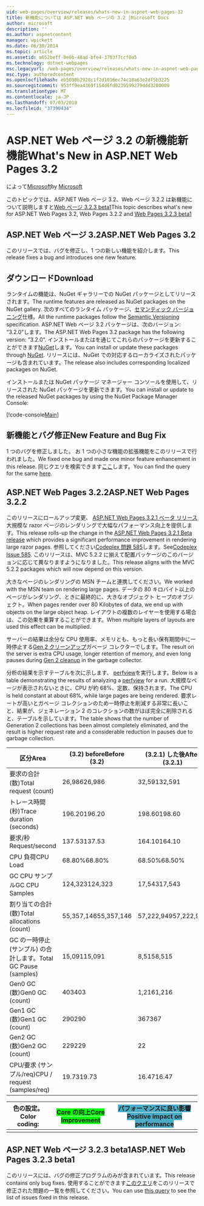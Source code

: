 ```yaml
---
uid: web-pages/overview/releases/whats-new-in-aspnet-web-pages-32
title: 新機能については ASP.NET Web ページの 3.2 |Microsoft Docs
author: microsoft
description: ''
ms.author: aspnetcontent
manager: wpickett
ms.date: 06/30/2014
ms.topic: article
ms.assetid: a652beff-8e6b-48ad-bfe4-3703f7ccf0a5
ms.technology: dotnet-webpages
msc.legacyurl: /web-pages/overview/releases/whats-new-in-aspnet-web-pages-32
msc.type: authoredcontent
ms.openlocfilehash: eb5698b2928c1f2d1016ec74c18a63e2df5b3225
ms.sourcegitcommit: 953ff9ea4369f154d6fd0239599279ddd3280009
ms.translationtype: MT
ms.contentlocale: ja-JP
ms.lasthandoff: 07/03/2018
ms.locfileid: "37390434"
---
```

<a name="whats-new-in-aspnet-web-pages-32"></a><span data-ttu-id="938e0-102">ASP.NET Web ページ 3.2 の新機能新機能</span><span class="sxs-lookup"><span data-stu-id="938e0-102">What's New in ASP.NET Web Pages 3.2</span></span>
====================
<span data-ttu-id="938e0-103">によって[Microsoft](https://github.com/microsoft)</span><span class="sxs-lookup"><span data-stu-id="938e0-103">by [Microsoft](https://github.com/microsoft)</span></span>

<span data-ttu-id="938e0-104">このトピックでは、ASP.NET Web ページ 3.2、Web ページ 3.2.2 は新機能について説明しますと[Web ページ 3.2.3 beta1](https://blogs.msdn.com/b/webdev/archive/2014/12/17/asp-net-mvc-5-2-3-web-pages-5-2-3-and-web-api-5-2-3-beta-releases.aspx)</span><span class="sxs-lookup"><span data-stu-id="938e0-104">This topic describes what's new for ASP.NET Web Pages 3.2, Web Pages 3.2.2 and [Web Pages 3.2.3 beta1](https://blogs.msdn.com/b/webdev/archive/2014/12/17/asp-net-mvc-5-2-3-web-pages-5-2-3-and-web-api-5-2-3-beta-releases.aspx)</span></span>

## <a name="aspnet-web-pages-32"></a><span data-ttu-id="938e0-105">ASP.NET Web ページ 3.2</span><span class="sxs-lookup"><span data-stu-id="938e0-105">ASP.NET Web Pages 3.2</span></span>

<span data-ttu-id="938e0-106">このリリースでは、バグを修正し、1 つの新しい機能を紹介します。</span><span class="sxs-lookup"><span data-stu-id="938e0-106">This release fixes a bug and introduces one new feature.</span></span>

## <a name="download"></a><span data-ttu-id="938e0-107">ダウンロード</span><span class="sxs-lookup"><span data-stu-id="938e0-107">Download</span></span>

<span data-ttu-id="938e0-108">ランタイムの機能は、NuGet ギャラリーでの NuGet パッケージとしてリリースされます。</span><span class="sxs-lookup"><span data-stu-id="938e0-108">The runtime features are released as NuGet packages on the NuGet gallery.</span></span> <span data-ttu-id="938e0-109">次のすべてのランタイム パッケージ、[セマンティック バージョニング](http://semver.org/)仕様。</span><span class="sxs-lookup"><span data-stu-id="938e0-109">All the runtime packages follow the [Semantic Versioning](http://semver.org/) specification.</span></span> <span data-ttu-id="938e0-110">ASP.NET Web ページ 3.2 パッケージは、次のバージョン: &ldquo;3.2.0&rdquo;します。</span><span class="sxs-lookup"><span data-stu-id="938e0-110">The ASP.NET Web Pages 3.2 package has the following version: &ldquo;3.2.0&rdquo;.</span></span> <span data-ttu-id="938e0-111">インストールまたはを通じてこれらのパッケージを更新することができます[NuGet](http://www.nuget.org/packages/Microsoft.AspNet.WebPages/)します。</span><span class="sxs-lookup"><span data-stu-id="938e0-111">You can install or update these packages through [NuGet](http://www.nuget.org/packages/Microsoft.AspNet.WebPages/).</span></span> <span data-ttu-id="938e0-112">リリースには、NuGet での対応するローカライズされたパッケージも含まれています。</span><span class="sxs-lookup"><span data-stu-id="938e0-112">The release also includes corresponding localized packages on NuGet.</span></span>

<span data-ttu-id="938e0-113">インストールまたは NuGet パッケージ マネージャー コンソールを使用して、リリースされた NuGet パッケージを更新できます。</span><span class="sxs-lookup"><span data-stu-id="938e0-113">You can install or update to the released NuGet packages by using the NuGet Package Manager Console:</span></span>

[!code-console[Main](whats-new-in-aspnet-web-pages-32/samples/sample1.cmd)]

## <a name="new-feature-and-bug-fix"></a><span data-ttu-id="938e0-114">新機能とバグ修正</span><span class="sxs-lookup"><span data-stu-id="938e0-114">New Feature and Bug Fix</span></span>

<span data-ttu-id="938e0-115">1 つのバグを修正しました。 お 1 つの小さな機能の拡張機能をこのリリースで行われました。</span><span class="sxs-lookup"><span data-stu-id="938e0-115">We fixed one bug and made one minor feature enhancement in this release.</span></span> <span data-ttu-id="938e0-116">同じクエリを検索できます[ここ](https://aspnetwebstack.codeplex.com/workitem/list/advanced?keyword=&amp;status=Closed&amp;type=All&amp;priority=All&amp;release=v5.2%20RC|v5.2%20RTM&amp;assignedTo=All&amp;component=Web%20Pages%2FRazor&amp;sortField=Id&amp;sortDirection=Descending&amp;page=0&amp;reasonClosed=Fixed)します。</span><span class="sxs-lookup"><span data-stu-id="938e0-116">You can find the query for the same [here](https://aspnetwebstack.codeplex.com/workitem/list/advanced?keyword=&amp;status=Closed&amp;type=All&amp;priority=All&amp;release=v5.2%20RC|v5.2%20RTM&amp;assignedTo=All&amp;component=Web%20Pages%2FRazor&amp;sortField=Id&amp;sortDirection=Descending&amp;page=0&amp;reasonClosed=Fixed).</span></span>

## <a name="aspnet-web-pages-322"></a><span data-ttu-id="938e0-117">ASP.NET Web Pages 3.2.2</span><span class="sxs-lookup"><span data-stu-id="938e0-117">ASP.NET Web Pages 3.2.2</span></span>

<span data-ttu-id="938e0-118">このリリースにロールアップ変更、 [ASP.NET Web Pages 3.2.1 ベータ リリース](https://blogs.msdn.com/b/webdev/archive/2014/07/28/announcing-the-beta-release-of-web-pages-3-2-1.aspx)大規模な razor ページのレンダリングで大幅なパフォーマンス向上を提供します。</span><span class="sxs-lookup"><span data-stu-id="938e0-118">This release rolls-up the change in the [ASP.NET Web Pages 3.2.1 Beta release](https://blogs.msdn.com/b/webdev/archive/2014/07/28/announcing-the-beta-release-of-web-pages-3-2-1.aspx) which provides a significant performance improvement in rendering large razor pages.</span></span> <span data-ttu-id="938e0-119">参照してください[Codeplex 問題 585](https://aspnetwebstack.codeplex.com/workitem/585)します。</span><span class="sxs-lookup"><span data-stu-id="938e0-119">See[Codeplex Issue 585](https://aspnetwebstack.codeplex.com/workitem/585).</span></span> <span data-ttu-id="938e0-120">このリリースは、MVC 5.2.2 に揃えて配置パッケージのこのバージョンに応じて異なりますようになりました。</span><span class="sxs-lookup"><span data-stu-id="938e0-120">This release aligns with the MVC 5.2.2 packages which will now depend on this version.</span></span>

<span data-ttu-id="938e0-121">大きなページのレンダリングの MSN チームと連携してください。</span><span class="sxs-lookup"><span data-stu-id="938e0-121">We worked with the MSN team on rendering large pages.</span></span> <span data-ttu-id="938e0-122">データの 80 キロバイト以上のページがレンダリング、ときに最終的に、大きなオブジェクト ヒープのオブジェクト。</span><span class="sxs-lookup"><span data-stu-id="938e0-122">When pages render over 80 Kilobytes of data, we end up with objects on the large object heap.</span></span> <span data-ttu-id="938e0-123">レイアウトの複数のレイヤーを使用する場合は、この効果を乗算することができます。</span><span class="sxs-lookup"><span data-stu-id="938e0-123">When multiple layers of layouts are used this effect can be multiplied.</span></span>

<span data-ttu-id="938e0-124">サーバーの結果は余分な CPU 使用率、メモリとも、もっと長い保有期間中に一時停止する[Gen 2 クリーンアップ](https://msdn.microsoft.com/en-us/library/ms973837.aspx)ガベージ コレクターでします。</span><span class="sxs-lookup"><span data-stu-id="938e0-124">The result on the server is extra CPU usage, longer retention of memory, and even long pauses during [Gen 2 cleanup](https://msdn.microsoft.com/en-us/library/ms973837.aspx) in the garbage collector.</span></span>

<span data-ttu-id="938e0-125">分析の結果を示すテーブルを次に示します、 [perfview](https://channel9.msdn.com/Series/PerfView-Tutorial)を実行します。</span><span class="sxs-lookup"><span data-stu-id="938e0-125">Below is a table demonstrating the results of analyzing a [perfview](https://channel9.msdn.com/Series/PerfView-Tutorial) for a run.</span></span> <span data-ttu-id="938e0-126">大規模なページが表示されないときに、CPU が約 68%、定数、保持されます。</span><span class="sxs-lookup"><span data-stu-id="938e0-126">The CPU is held constant at about 68%, while large pages are being rendered.</span></span> <span data-ttu-id="938e0-127">要求レートが高いとガベージ コレクションのため一時停止を削減する非常に長いこと、結果が、ジェネレーション 2 のコレクションの数がほぼ完全に削除されると、テーブルを示しています。</span><span class="sxs-lookup"><span data-stu-id="938e0-127">The table shows that the number of Generation 2 collections has been almost completely eliminated, and the result is higher request rate and a considerable reduction in pauses due to garbage collection.</span></span>

| <span data-ttu-id="938e0-128">**区分**</span><span class="sxs-lookup"><span data-stu-id="938e0-128">**Area**</span></span> | <span data-ttu-id="938e0-129">**(3.2) before**</span><span class="sxs-lookup"><span data-stu-id="938e0-129">**Before (3.2)**</span></span> | <span data-ttu-id="938e0-130">**(3.2.1) した後**</span><span class="sxs-lookup"><span data-stu-id="938e0-130">**After (3.2.1)**</span></span> | <span data-ttu-id="938e0-131">**デルタの %**</span><span class="sxs-lookup"><span data-stu-id="938e0-131">**Delta %**</span></span> |
| --- | --- | --- | --- |
| <span data-ttu-id="938e0-132">要求の合計 (数)</span><span class="sxs-lookup"><span data-stu-id="938e0-132">Total request (count)</span></span> | <span data-ttu-id="938e0-133">26,986</span><span class="sxs-lookup"><span data-stu-id="938e0-133">26,986</span></span> | <span data-ttu-id="938e0-134">32,591</span><span class="sxs-lookup"><span data-stu-id="938e0-134">32,591</span></span> | <span data-ttu-id="938e0-135"><font style="background-color: #4bacc6">20.80%</font></span><span class="sxs-lookup"><span data-stu-id="938e0-135"><font style="background-color: #4bacc6">20.80%</font></span></span> |
| <span data-ttu-id="938e0-136">トレース時間 (秒)</span><span class="sxs-lookup"><span data-stu-id="938e0-136">Trace duration (seconds)</span></span> | <span data-ttu-id="938e0-137">196.20</span><span class="sxs-lookup"><span data-stu-id="938e0-137">196.20</span></span> | <span data-ttu-id="938e0-138">198.60</span><span class="sxs-lookup"><span data-stu-id="938e0-138">198.60</span></span> | <span data-ttu-id="938e0-139">1.20%</span><span class="sxs-lookup"><span data-stu-id="938e0-139">1.20%</span></span> |
| <span data-ttu-id="938e0-140">要求/秒</span><span class="sxs-lookup"><span data-stu-id="938e0-140">Request/second</span></span> | <span data-ttu-id="938e0-141">137.53</span><span class="sxs-lookup"><span data-stu-id="938e0-141">137.53</span></span> | <span data-ttu-id="938e0-142">164.10</span><span class="sxs-lookup"><span data-stu-id="938e0-142">164.10</span></span> | <span data-ttu-id="938e0-143"><font style="background-color: #4bacc6">19.30%</font></span><span class="sxs-lookup"><span data-stu-id="938e0-143"><font style="background-color: #4bacc6">19.30%</font></span></span> |
| <span data-ttu-id="938e0-144">CPU 負荷</span><span class="sxs-lookup"><span data-stu-id="938e0-144">CPU Load</span></span> | <span data-ttu-id="938e0-145">68.80%</span><span class="sxs-lookup"><span data-stu-id="938e0-145">68.80%</span></span> | <span data-ttu-id="938e0-146">68.50%</span><span class="sxs-lookup"><span data-stu-id="938e0-146">68.50%</span></span> |  <span data-ttu-id="938e0-147">-0.40%</span><span class="sxs-lookup"><span data-stu-id="938e0-147">-0.40%</span></span> |
| <span data-ttu-id="938e0-148">GC CPU サンプル</span><span class="sxs-lookup"><span data-stu-id="938e0-148">GC CPU Samples</span></span> | <span data-ttu-id="938e0-149">124,323</span><span class="sxs-lookup"><span data-stu-id="938e0-149">124,323</span></span> | <span data-ttu-id="938e0-150">17,543</span><span class="sxs-lookup"><span data-stu-id="938e0-150">17,543</span></span> | <span data-ttu-id="938e0-151"><font style="background-color: #4bacc6">-85.90%</font></span><span class="sxs-lookup"><span data-stu-id="938e0-151"><font style="background-color: #4bacc6">-85.90%</font></span></span> |
| <span data-ttu-id="938e0-152">割り当ての合計 (数)</span><span class="sxs-lookup"><span data-stu-id="938e0-152">Total allocations (count)</span></span> | <span data-ttu-id="938e0-153">55,357,146</span><span class="sxs-lookup"><span data-stu-id="938e0-153">55,357,146</span></span> | <span data-ttu-id="938e0-154">57,222,949</span><span class="sxs-lookup"><span data-stu-id="938e0-154">57,222,949</span></span> | <span data-ttu-id="938e0-155">3.40%</span><span class="sxs-lookup"><span data-stu-id="938e0-155">3.40%</span></span> |
| <span data-ttu-id="938e0-156">GC の一時停止 (サンプル) の合計します。</span><span class="sxs-lookup"><span data-stu-id="938e0-156">Total GC Pause (samples)</span></span> | <span data-ttu-id="938e0-157">15,091</span><span class="sxs-lookup"><span data-stu-id="938e0-157">15,091</span></span> | <span data-ttu-id="938e0-158">8,515</span><span class="sxs-lookup"><span data-stu-id="938e0-158">8,515</span></span> | <span data-ttu-id="938e0-159"><font style="background-color: #4bacc6">-43.60%</font></span><span class="sxs-lookup"><span data-stu-id="938e0-159"><font style="background-color: #4bacc6">-43.60%</font></span></span> |
| <span data-ttu-id="938e0-160">Gen0 GC (数)</span><span class="sxs-lookup"><span data-stu-id="938e0-160">Gen0 GC (count)</span></span> | <span data-ttu-id="938e0-161">403</span><span class="sxs-lookup"><span data-stu-id="938e0-161">403</span></span> | <span data-ttu-id="938e0-162">1,216</span><span class="sxs-lookup"><span data-stu-id="938e0-162">1,216</span></span> | <span data-ttu-id="938e0-163">201.70%</span><span class="sxs-lookup"><span data-stu-id="938e0-163">201.70%</span></span> |
| <span data-ttu-id="938e0-164">Gen1 GC (数)</span><span class="sxs-lookup"><span data-stu-id="938e0-164">Gen1 GC (count)</span></span> | <span data-ttu-id="938e0-165">290</span><span class="sxs-lookup"><span data-stu-id="938e0-165">290</span></span> | <span data-ttu-id="938e0-166">367</span><span class="sxs-lookup"><span data-stu-id="938e0-166">367</span></span> | <span data-ttu-id="938e0-167">26.60%</span><span class="sxs-lookup"><span data-stu-id="938e0-167">26.60%</span></span> |
| <span data-ttu-id="938e0-168">Gen2 GC (数)</span><span class="sxs-lookup"><span data-stu-id="938e0-168">Gen2 GC (count)</span></span> | <span data-ttu-id="938e0-169">229</span><span class="sxs-lookup"><span data-stu-id="938e0-169">229</span></span> | <span data-ttu-id="938e0-170">2</span><span class="sxs-lookup"><span data-stu-id="938e0-170">2</span></span> | <span data-ttu-id="938e0-171"><font style="background-color: #00ff00">-99.10%</font></span><span class="sxs-lookup"><span data-stu-id="938e0-171"><font style="background-color: #00ff00">-99.10%</font></span></span> |
| <span data-ttu-id="938e0-172">CPU/要求 (サンプル/req)</span><span class="sxs-lookup"><span data-stu-id="938e0-172">CPU / request (samples/req)</span></span> | <span data-ttu-id="938e0-173">19.73</span><span class="sxs-lookup"><span data-stu-id="938e0-173">19.73</span></span> | <span data-ttu-id="938e0-174">16.47</span><span class="sxs-lookup"><span data-stu-id="938e0-174">16.47</span></span> | <span data-ttu-id="938e0-175">-16.50%</span><span class="sxs-lookup"><span data-stu-id="938e0-175">-16.50%</span></span> |

| <span data-ttu-id="938e0-176">色の設定。</span><span class="sxs-lookup"><span data-stu-id="938e0-176">Color coding:</span></span> | <span data-ttu-id="938e0-177"><font style="background-color: #00ff00">Core の向上</font></span><span class="sxs-lookup"><span data-stu-id="938e0-177"><font style="background-color: #00ff00">Core Improvement</font></span></span> | <span data-ttu-id="938e0-178"><font style="background-color: #4bacc6">パフォーマンスに良い影響</font></span><span class="sxs-lookup"><span data-stu-id="938e0-178"><font style="background-color: #4bacc6">Positive impact on performance</font></span></span> |
|---------------|-----------------------------------------------------------------|-------------------------------------------------------------------------------|
|               |                                                                 |                                                                               |

## <a name="aspnet-web-pages-323-beta1"></a><span data-ttu-id="938e0-179">ASP.NET Web ページ 3.2.3 beta1</span><span class="sxs-lookup"><span data-stu-id="938e0-179">ASP.NET Web Pages 3.2.3 beta1</span></span>

<span data-ttu-id="938e0-180">このリリースには、バグの修正プログラムのみが含まれています。</span><span class="sxs-lookup"><span data-stu-id="938e0-180">This release contains only bug fixes.</span></span> <span data-ttu-id="938e0-181">使用することができます[このクエリ](https://aspnetwebstack.codeplex.com/workitem/list/advanced?keyword=&amp;status=Closed&amp;type=All&amp;priority=All&amp;release=v5.2.3%20Beta&amp;assignedTo=All&amp;component=Web%20Pages%2FRazor&amp;sortField=LastUpdatedDate&amp;sortDirection=Descending&amp;page=0&amp;reasonClosed=Fixed)をこのリリースで修正された問題の一覧を参照してください。</span><span class="sxs-lookup"><span data-stu-id="938e0-181">You can use [this query](https://aspnetwebstack.codeplex.com/workitem/list/advanced?keyword=&amp;status=Closed&amp;type=All&amp;priority=All&amp;release=v5.2.3%20Beta&amp;assignedTo=All&amp;component=Web%20Pages%2FRazor&amp;sortField=LastUpdatedDate&amp;sortDirection=Descending&amp;page=0&amp;reasonClosed=Fixed) to see the list of issues fixed in this release.</span></span>
